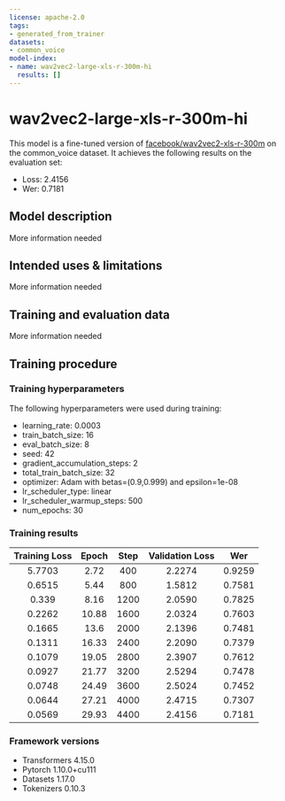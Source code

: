 ```yaml
---
license: apache-2.0
tags:
- generated_from_trainer
datasets:
- common_voice
model-index:
- name: wav2vec2-large-xls-r-300m-hi
  results: []
---
```


<!-- This model card has been generated automatically according to the information the Trainer had access to. You
should probably proofread and complete it, then remove this comment. -->

# wav2vec2-large-xls-r-300m-hi

This model is a fine-tuned version of [facebook/wav2vec2-xls-r-300m](https://huggingface.co/facebook/wav2vec2-xls-r-300m) on the common_voice dataset.
It achieves the following results on the evaluation set:
- Loss: 2.4156
- Wer: 0.7181

## Model description

More information needed

## Intended uses & limitations

More information needed

## Training and evaluation data

More information needed

## Training procedure

### Training hyperparameters

The following hyperparameters were used during training:
- learning_rate: 0.0003
- train_batch_size: 16
- eval_batch_size: 8
- seed: 42
- gradient_accumulation_steps: 2
- total_train_batch_size: 32
- optimizer: Adam with betas=(0.9,0.999) and epsilon=1e-08
- lr_scheduler_type: linear
- lr_scheduler_warmup_steps: 500
- num_epochs: 30

### Training results

| Training Loss | Epoch | Step | Validation Loss | Wer    |
|:-------------:|:-----:|:----:|:---------------:|:------:|
| 5.7703        | 2.72  | 400  | 2.2274          | 0.9259 |
| 0.6515        | 5.44  | 800  | 1.5812          | 0.7581 |
| 0.339         | 8.16  | 1200 | 2.0590          | 0.7825 |
| 0.2262        | 10.88 | 1600 | 2.0324          | 0.7603 |
| 0.1665        | 13.6  | 2000 | 2.1396          | 0.7481 |
| 0.1311        | 16.33 | 2400 | 2.2090          | 0.7379 |
| 0.1079        | 19.05 | 2800 | 2.3907          | 0.7612 |
| 0.0927        | 21.77 | 3200 | 2.5294          | 0.7478 |
| 0.0748        | 24.49 | 3600 | 2.5024          | 0.7452 |
| 0.0644        | 27.21 | 4000 | 2.4715          | 0.7307 |
| 0.0569        | 29.93 | 4400 | 2.4156          | 0.7181 |


### Framework versions

- Transformers 4.15.0
- Pytorch 1.10.0+cu111
- Datasets 1.17.0
- Tokenizers 0.10.3
